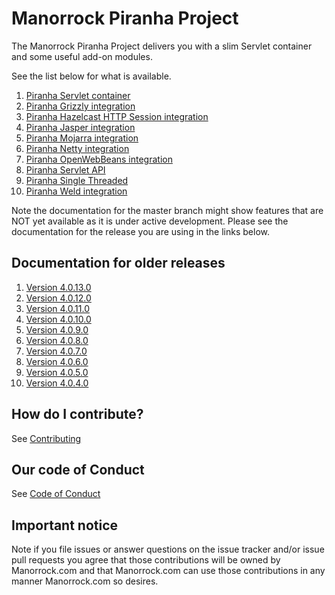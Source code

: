 
# Manorrock Piranha Project

The Manorrock Piranha Project delivers you with a slim Servlet container and
some useful add-on modules.

See the list below for what is available.

1. [Piranha Servlet container](piranha/README.md)
2. [Piranha Grizzly integration](piranha-http-grizzly/README.md)
3. [Piranha Hazelcast HTTP Session integration](piranha-session-hazelcast/README.md)
4. [Piranha Jasper integration](piranha-jsp-jasper/README.md)
5. [Piranha Mojarra integration](piranha-jsf-mojarra/README.md)
6. [Piranha Netty integration](piranha-http-netty/README.md)
7. [Piranha OpenWebBeans integration](piranha-cdi-openwebbeans/README.md)
8. [Piranha Servlet API](piranha-servlet/README.md)
9. [Piranha Single Threaded](piranha-http-singlethread/README.md)
10. [Piranha Weld integration](piranha-cdi-weld/README.md)

Note the documentation for the master branch might show features that are NOT 
yet available as it is under active development. Please see the documentation
for the release you are using in the links below.

## Documentation for older releases

1. [Version 4.0.13.0](https://github.com/manorrock/piranha/tree/v4.0.13.0)
2. [Version 4.0.12.0](https://github.com/manorrock/piranha/tree/v4.0.12.0)
3. [Version 4.0.11.0](https://github.com/manorrock/piranha/tree/v4.0.11.0)
4. [Version 4.0.10.0](https://github.com/manorrock/piranha/tree/v4.0.10.0)
5. [Version 4.0.9.0](https://github.com/manorrock/piranha/tree/v4.0.9.0)
6. [Version 4.0.8.0](https://github.com/manorrock/piranha/tree/v4.0.8.0)
7. [Version 4.0.7.0](https://github.com/manorrock/piranha/tree/v4.0.7.0)
8. [Version 4.0.6.0](https://github.com/manorrock/piranha/tree/v4.0.6.0)
9. [Version 4.0.5.0](https://github.com/manorrock/piranha/tree/v4.0.5.0)
10. [Version 4.0.4.0](https://github.com/manorrock/piranha/tree/v4.0.4.0)

## How do I contribute?

See [Contributing](CONTRIBUTING.md)

## Our code of Conduct

See [Code of Conduct](CODE_OF_CONDUCT.md)

## Important notice

Note if you file issues or answer questions on the issue tracker and/or issue 
pull requests you agree that those contributions will be owned by Manorrock.com
and that Manorrock.com can use those contributions in any manner Manorrock.com
so desires.
